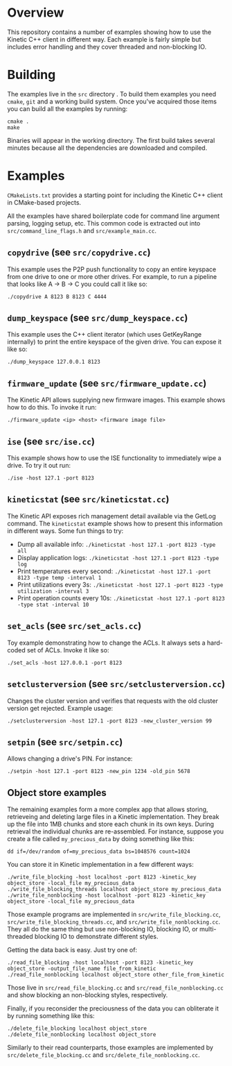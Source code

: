 Overview
========
This repository contains a number of examples showing how to use the Kinetic C++ client in different way. Each example is fairly simple but includes error handling and they cover threaded and non-blocking IO.

Building
========
The examples live in the `src` directory . To build them examples you need `cmake`, `git` and a working build system. Once you've acquired those items you can build all the examples by running:

    cmake .
    make

Binaries will appear in the working directory. The first build takes several minutes because all the dependencies are downloaded and compiled.

Examples
========

`CMakeLists.txt` provides a starting point for including the Kinetic C++ client in CMake-based projects.

All the examples have shared boilerplate code for command line argument parsing, logging setup, etc. This common code is extracted out into `src/command_line_flags.h` and `src/example_main.cc`.

`copydrive` (see `src/copydrive.cc`)
-----------
This example uses the P2P push functionality to copy an entire keyspace from one drive to one or more other drives. For example, to run a pipeline that
looks like A -> B -> C you could call it like so:

    ./copydrive A 8123 B 8123 C 4444

`dump_keyspace` (see `src/dump_keyspace.cc`)
---------------
This example uses the C++ client iterator (which uses GetKeyRange internally) to print the entire keyspace of the given drive. You can expose it like so:

    ./dump_keyspace 127.0.0.1 8123

`firmware_update` (see `src/firmware_update.cc`)
-----------------
The Kinetic API allows supplying new firmware images. This example shows how to do this. To invoke it run:

    ./firmware_update <ip> <host> <firmware image file>

`ise` (see `src/ise.cc`)
-----
This example shows how to use the ISE functionality to immediately wipe a drive. To try it out run:

    ./ise -host 127.1 -port 8123

`kineticstat` (see `src/kineticstat.cc`)
-------------
The Kinetic API exposes rich management detail available via the GetLog command. The `kineticstat` example shows how to present this information in different ways. Some fun things to try:

* Dump all available info: `./kineticstat -host 127.1 -port 8123 -type all`
* Display application logs: `./kineticstat -host 127.1 -port 8123 -type log`
* Print temperatures every second: `./kineticstat -host 127.1 -port 8123 -type temp -interval 1`
* Print utilizations every 3s: `./kineticstat -host 127.1 -port 8123 -type utilization -interval 3`
* Print operation counts every 10s: `./kineticstat -host 127.1 -port 8123 -type stat -interval 10`

`set_acls` (see `src/set_acls.cc`)
----------
Toy example demonstrating how to change the ACLs. It always sets a hard-coded set of ACLs. Invoke it like so:

    ./set_acls -host 127.0.0.1 -port 8123

`setclusterversion` (see `src/setclusterversion.cc`)
-------------------
Changes the cluster version and verifies that requests with the old cluster version get rejected. Example usage:

    ./setclusterversion -host 127.1 -port 8123 -new_cluster_version 99

`setpin` (see `src/setpin.cc`)
--------
Allows changing a drive's PIN. For instance:

    ./setpin -host 127.1 -port 8123 -new_pin 1234 -old_pin 5678

Object store examples
---------------------
The remaining examples form a more complex app that allows storing, retrieveing and deleting large files in a Kinetic implementation. They break up the file into 1MB chunks and store each chunk in its own keys. During
retrieval the individual chunks are re-assembled. For instance, suppose you create a file called `my_precious_data` by doing something like this:

    dd if=/dev/random of=my_precious_data bs=1048576 count=1024

You can store it in Kinetic implementation in a few different ways:

    ./write_file_blocking -host localhost -port 8123 -kinetic_key object_store -local_file my_precious_data
    ./write_file_blocking_threads localhost object_store my_precious_data
    ./write_file_nonblocking -host localhost -port 8123 -kinetic_key object_store -local_file my_precious_data

Those example programs are implemented in `src/write_file_blocking.cc`, `src/write_file_blocking_threads.cc`, and `src/write_file_nonblocking.cc`. They all do the same thing but use non-blocking IO, blocking IO, or multi-threaded blocking IO to demonstrate different styles.

Getting the data back is easy. Just try one of:

    ./read_file_blocking -host localhost -port 8123 -kinetic_key object_store -output_file_name file_from_kinetic
    ./read_file_nonblocking localhost object_store other_file_from_kinetic

Those live in `src/read_file_blocking.cc` and `src/read_file_nonblocking.cc` and show blocking an non-blocking styles, respectively.

Finally, if you reconsider the preciousness of the data you can obliterate it by running something like this:

    ./delete_file_blocking localhost object_store
    ./delete_file_nonblocking localhost object_store

Similarly to their read counterparts, those examples are implemented by `src/delete_file_blocking.cc` and `src/delete_file_nonblocking.cc`.
